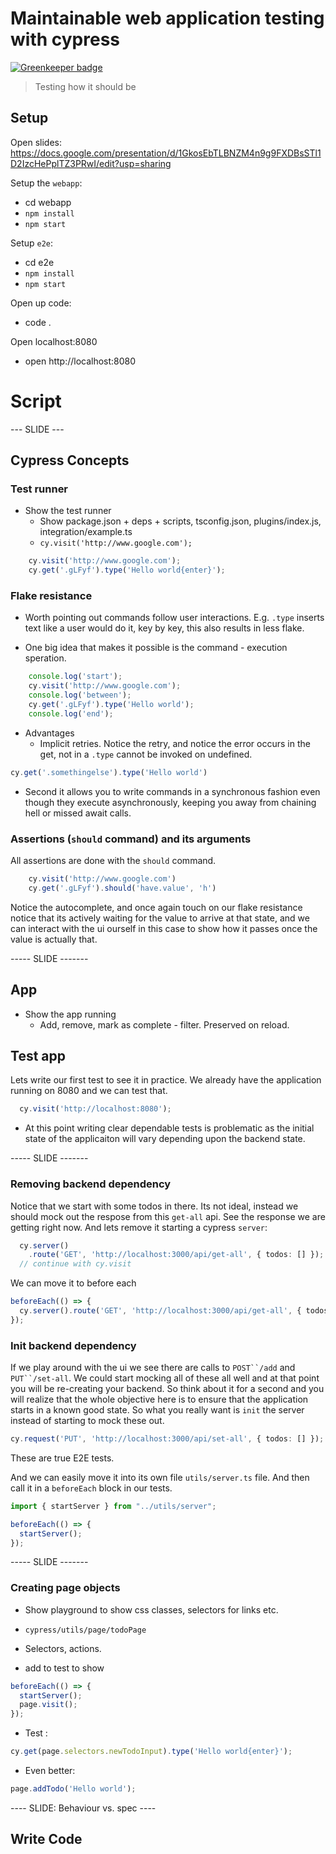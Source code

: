 # Maintainable web application testing with cypress

[![Greenkeeper badge](https://badges.greenkeeper.io/basarat/2019-holyjs.svg)](https://greenkeeper.io/)

> Testing how it should be

## Setup 
Open slides: 
https://docs.google.com/presentation/d/1GkosEbTLBNZM4n9g9FXDBsSTl1D2IzcHePplTZ3PRwI/edit?usp=sharing

Setup the `webapp`: 
* cd webapp
* `npm install`
* `npm start`

Setup `e2e`:
* cd e2e
* `npm install`
* `npm start`

Open up code: 
* code .

Open localhost:8080
* open http://localhost:8080

# Script 

--- SLIDE --- 

## Cypress Concepts
### Test runner 
* Show the test runner 
  * Show package.json + deps + scripts, tsconfig.json, plugins/index.js, integration/example.ts
  * `cy.visit('http://www.google.com');`
  
```ts
    cy.visit('http://www.google.com');
    cy.get('.gLFyf').type('Hello world{enter}');
 ```

### Flake resistance
* Worth pointing out commands follow user interactions. E.g. `.type` inserts text like a user would do it, key by key, this also results in less flake.

* One big idea that makes it possible is the command - execution speration. 
```ts
    console.log('start');
    cy.visit('http://www.google.com');
    console.log('between');
    cy.get('.gLFyf').type('Hello world');
    console.log('end');
```
* Advantages 
  * Implicit retries. Notice the retry, and notice the error occurs in the get, not in a `.type` cannot be invoked on undefined. 
```ts
cy.get('.somethingelse').type('Hello world')
```
  * Second it allows you to write commands in a synchronous fashion even though they execute asynchronously, keeping you away from chaining hell or missed await calls.


### Assertions (`should` command) and its arguments
All assertions are done with the `should` command. 

```ts
    cy.visit('http://www.google.com')
    cy.get('.gLFyf').should('have.value', 'h')
```
Notice the autocomplete, and once again touch on our flake resistance notice that its actively waiting for the value to arrive at that state, and we can interact with the ui ourself in this case to show how it passes once the value is actually that.

----- SLIDE -------

## App 
* Show the app running 
  * Add, remove, mark as complete - filter. Preserved on reload.

## Test app 
Lets write our first test to see it in practice. We already have the application running on 8080 and we can test that. 

```ts
  cy.visit('http://localhost:8080');
```

* At this point writing clear dependable tests is problematic as the initial state of the applicaiton will vary depending upon the backend state.

----- SLIDE -------

### Removing backend dependency
Notice that we start with some todos in there. Its not ideal, instead we should mock out the respose from this `get-all` api. See the response we are getting right now. And lets remove it starting a cypress `server`: 

```ts
  cy.server()
    .route('GET', 'http://localhost:3000/api/get-all', { todos: [] });
  // continue with cy.visit 
```
We can move it to before each
```ts
beforeEach(() => {
  cy.server().route('GET', 'http://localhost:3000/api/get-all', { todos: [] });
});
```

### Init backend dependency

If we play around with the ui we see there are calls to `POST``/add` and `PUT``/set-all`. We could start mocking all of these all well and at that point you will be re-creating your backend. So think about it for a second and you will realize that the whole objective here is to ensure that the application starts in a known good state. So what you really want is `init` the server instead of starting to mock these out. 

```ts
cy.request('PUT', 'http://localhost:3000/api/set-all', { todos: [] });
```

These are true E2E tests. 

And we can easily move it into its own file `utils/server.ts` file. And then call it in a `beforeEach` block in our tests. 

```ts
import { startServer } from "../utils/server";

beforeEach(() => {
  startServer();
});
```

----- SLIDE -------


### Creating page objects 
* Show playground to show css classes, selectors for links etc.
* `cypress/utils/page/todoPage`
* Selectors, actions.

* add to test to show 
```ts
beforeEach(() => {
  startServer();
  page.visit();  
});
```

* Test : 
```ts
cy.get(page.selectors.newTodoInput).type('Hello world{enter}');
```

* Even better:
```ts
page.addTodo('Hello world');
```

---- SLIDE: Behaviour vs. spec  ----

## Write Code
